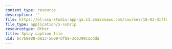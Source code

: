 ```yaml
---
content_type: resource
description: ''
file: https://ol-ocw-studio-app-qa.s3.amazonaws.com/courses/18-03-differential-equations-spring-2010/bc7b8e88d8135609bf883c0399c1cdda_xWa5_OXI6VM.vtt
file_type: application/x-subrip
resourcetype: Other
title: 3play caption file
uid: bc7b8e88-d813-5609-bf88-3c0399c1cdda
---
```

